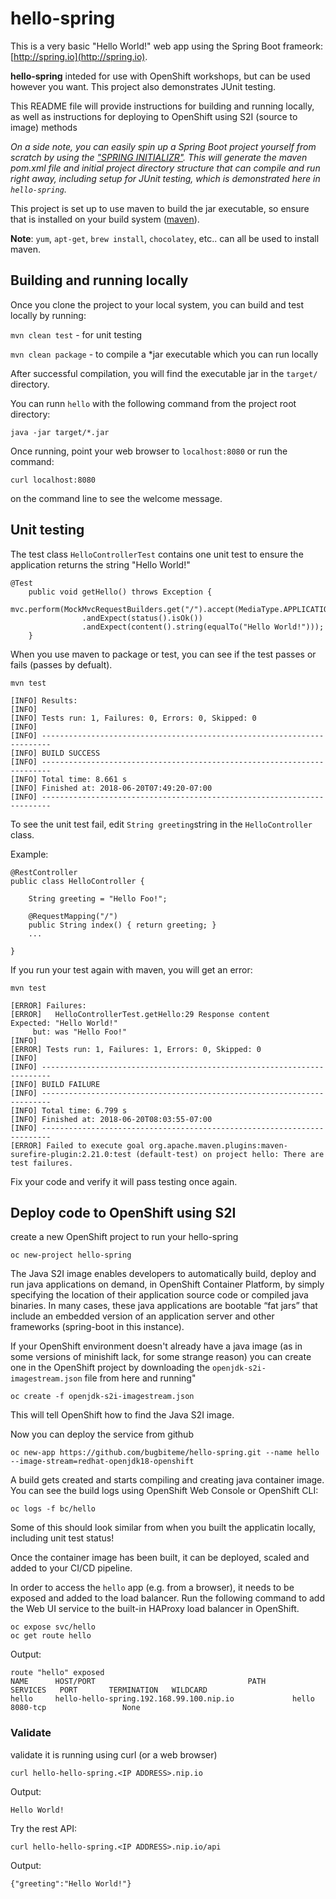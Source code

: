# hello-spring

This is a very basic "Hello World!" web app using the
Spring Boot frameork:
[http://spring.io](http://spring.io).

**hello-spring** inteded for use with OpenShift workshops, but can be used however you want. 
This project also demonstrates JUnit testing.

This README file will provide instructions for building 
and running locally, as well as instructions for 
deploying to OpenShift using S2I (source to image) methods

*On a side note, you can easily spin up a Spring Boot project yourself from scratch by using the ["SPRING INITIALIZR"](http://start.spring.io). This will generate the maven pom.xml file and initial project directory structure that can compile and run right away, including setup for JUnit testing, which is demonstrated here in `hello-spring`.*

This project is set up to use maven to build the jar 
executable, so ensure that is installed on your build 
system ([maven](https://maven.apache.org/install.html)). 

**Note**:  `yum`, `apt-get`, `brew install`, 
`chocolatey`, etc.. can all be used to install maven.

## Building and running locally
Once you clone the project to your local system, you 
can build and test locally by running:

`mvn clean test` - for unit testing

`mvn clean package` - to compile a *jar executable 
which you can run locally

After successful compilation, you will find the executable jar in the `target/` directory.

You can runn `hello` with the following command from the project root directory:

`java -jar target/*.jar`

Once running, point your web browser to `localhost:8080` or run the command:

`curl localhost:8080` 

on the command line to see the welcome message.

## Unit testing
The test class `HelloControllerTest` contains one unit test to ensure the application returns the string "Hello World!"

~~~
@Test
    public void getHello() throws Exception {
        mvc.perform(MockMvcRequestBuilders.get("/").accept(MediaType.APPLICATION_JSON))
                .andExpect(status().isOk())
                .andExpect(content().string(equalTo("Hello World!")));
    }
~~~

When you use maven to package or test, you can see if the test passes or fails (passes by defualt).

`mvn test`

~~~
[INFO] Results:
[INFO] 
[INFO] Tests run: 1, Failures: 0, Errors: 0, Skipped: 0
[INFO] 
[INFO] ------------------------------------------------------------------------
[INFO] BUILD SUCCESS
[INFO] ------------------------------------------------------------------------
[INFO] Total time: 8.661 s
[INFO] Finished at: 2018-06-20T07:49:20-07:00
[INFO] ------------------------------------------------------------------------

~~~


To see the unit test fail, edit `String greeting`string in the `HelloController` class.

Example:

~~~
@RestController
public class HelloController {

	String greeting = "Hello Foo!";

    @RequestMapping("/")
    public String index() { return greeting; }
    ...

}
~~~

If you run your test again with maven, you will get an error:

`mvn test`

~~~
[ERROR] Failures: 
[ERROR]   HelloControllerTest.getHello:29 Response content
Expected: "Hello World!"
     but: was "Hello Foo!"
[INFO] 
[ERROR] Tests run: 1, Failures: 1, Errors: 0, Skipped: 0
[INFO] 
[INFO] ------------------------------------------------------------------------
[INFO] BUILD FAILURE
[INFO] ------------------------------------------------------------------------
[INFO] Total time: 6.799 s
[INFO] Finished at: 2018-06-20T08:03:55-07:00
[INFO] ------------------------------------------------------------------------
[ERROR] Failed to execute goal org.apache.maven.plugins:maven-surefire-plugin:2.21.0:test (default-test) on project hello: There are test failures.
~~~

Fix your code and verify it will pass testing once again.

## Deploy code to OpenShift using S2I

create a new OpenShift project to run your hello-spring

`oc new-project hello-spring`

The Java S2I image enables developers to automatically build, deploy and run java applications on demand, in OpenShift Container Platform, by simply specifying the location of their application source code or compiled java binaries. In many cases, these java applications are bootable “fat jars” that include an embedded version of an application server and other frameworks (spring-boot in this instance).

If your OpenShift environment doesn't already have a java image (as in some versions of minishift lack, for some strange reason) you can create one in the OpenShift project by downloading the `openjdk-s2i-imagestream.json` file from here and running"

`oc create -f openjdk-s2i-imagestream.json`

This will tell OpenShift how to find the Java S2I image. 

Now you can deploy the service from github

`oc new-app https://github.com/bugbiteme/hello-spring.git --name hello --image-stream=redhat-openjdk18-openshift`

A build gets created and starts compiling and creating java container image. You can see the build logs using OpenShift Web Console or OpenShift CLI:

`oc logs -f bc/hello`

Some of this should look similar from when you built the applicatin locally, including unit test status!

Once the container image has been built, it can be deployed, scaled and added to your CI/CD pipeline.

In order to access the `hello` app (e.g. from a browser), it needs to be exposed and added to the load balancer. Run the following command to add the Web UI service to the built-in HAProxy load balancer in OpenShift.

~~~
oc expose svc/hello
oc get route hello
~~~
 
 Output:
 
~~~
route "hello" exposed
NAME      HOST/PORT                                  PATH      SERVICES   PORT       TERMINATION   WILDCARD
hello     hello-hello-spring.192.168.99.100.nip.io             hello      8080-tcp                 None
~~~

### Validate 
validate it is running using curl (or a web browser)

`curl hello-hello-spring.<IP ADDRESS>.nip.io`
 
 Output:
 
 `Hello World!`
 

Try the rest API:

`curl hello-hello-spring.<IP ADDRESS>.nip.io/api`
 
 Output:
 
 `{"greeting":"Hello World!"}`



